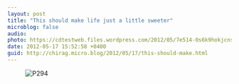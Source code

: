 ```yaml
---
layout: post
title: "This should make life just a little sweeter"
microblog: false
audio: 
photo: https://cdtestweb.files.wordpress.com/2012/05/7e514-0s6k9hokjcns5sqgk.jpg
date: 2012-05-17 15:52:58 +0400
guid: http://chirag.micro.blog/2012/05/17/this-should-make.html
---
```

<figure><img alt="P294" src="https://cdtestweb.files.wordpress.com/2012/05/7e514-0s6k9hokjcns5sqgk.jpg"></figure>
